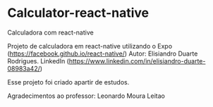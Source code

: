 # Calculator-react-native
Calculadora com react-native

Projeto de calculadora em react-native utilizando o Expo (https://facebook.github.io/react-native/)
Autor: Elisiandro Duarte Rodrigues. LinkedIn (https://www.linkedin.com/in/elisiandro-duarte-08983a42/)

Esse projeto foi criado apartir de estudos.

Agradecimentos ao professor: Leonardo Moura Leitao


